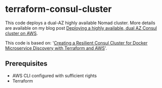 # terraform-consul-cluster

This code deploys a dual-AZ highly available Nomad cluster. More details are available on my blog post [Deploying a highly available, dual AZ Consul cluster on AWS](https://blog.mywebofthings.com/blog/deploying-a-highly-available-dual-az-consul-cluster-on-aws/).

This code is based on: '[Creating a Resilient Consul Cluster for Docker Microservice Discovery with Terraform and AWS](http://www.dwmkerr.com/creating-a-resilient-consul-cluster-for-docker-microservice-discovery-with-terraform-and-aws/)'.

## Prerequisites

* AWS CLI configured with sufficient rights
* Terraform 
